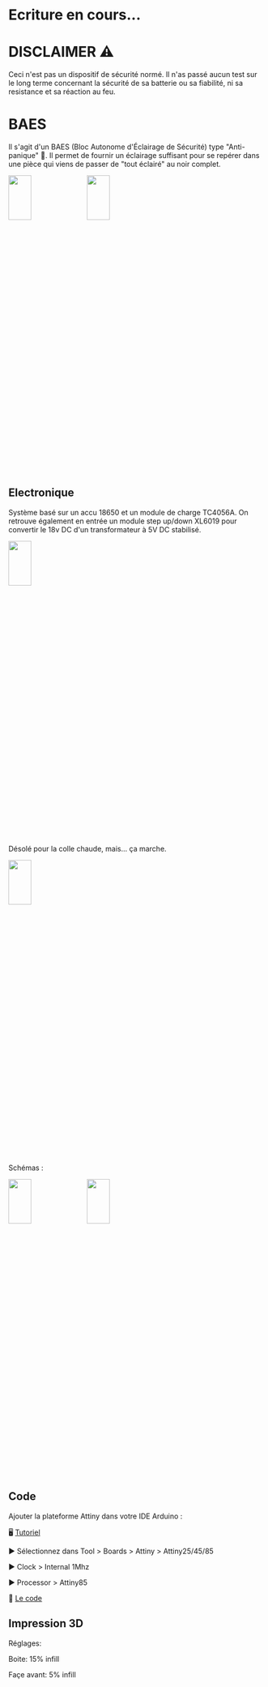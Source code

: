 # Ecriture en cours...

# DISCLAIMER ⚠️ 
Ceci n'est pas un dispositif de sécurité normé. Il n'as passé aucun test sur le long terme concernant la sécurité de sa batterie ou sa fiabilité, ni sa resistance et sa réaction au feu.

# BAES
Il s'agit d'un BAES (Bloc Autonome d'Éclairage de Sécurité) type "Anti-panique" 🔦.  Il permet de fournir un éclairage suffisant pour se repérer dans une pièce qui viens de passer de "tout éclairé" au noir complet.

<img src="https://srv.fbr.ninja/index.php/s/59d8HRRpZ4zLcMe/preview"  width="30%" height="15%"> <img src="https://srv.fbr.ninja/index.php/s/zcdn7r4cgrpo3cX/preview"  width="30%" height="15%">



## Electronique

Système basé sur un accu 18650 et un module de charge TC4056A. On retrouve également en entrée un module step up/down XL6019 pour convertir le 18v DC d'un transformateur à 5V DC stabilisé.

<img src="https://srv.fbr.ninja/index.php/s/oPbzgWSaoQbBTHt/preview"  width="30%" height="15%">

Désolé pour la colle chaude, mais... ça marche.

<img src="https://srv.fbr.ninja/index.php/s/TRLnHRSpKrjxmqy/preview"  width="30%" height="15%">


Schémas :

<img src="https://srv.fbr.ninja/index.php/s/P3365ieYoo4LRiH/preview"  width="30%" height="15%"> <img src="https://srv.fbr.ninja/index.php/s/5raf2N2GmDrsXnN/preview"  width="30%" height="15%"> 

## Code
Ajouter la plateforme Attiny dans votre IDE Arduino :

🖥️ [Tutoriel](https://go.fbr.ninja/progattiny)

▶️ Sélectionnez dans Tool > Boards > Attiny > Attiny25/45/85

▶️ Clock > Internal 1Mhz

▶️ Processor > Attiny85

💾 [Le code](https://github.com/Florian1548/BAES/blob/main/Code/BAES/BAES.ino)


## Impression 3D
Réglages:

Boite: 15% infill

Façe avant: 5% infill
